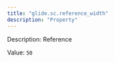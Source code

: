 ```yaml
---
title: "glide.sc.reference_width"
description: "Property"
---
```


Description: Reference

Value: `50`